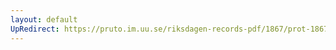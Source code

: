 ```yaml
---
layout: default
UpRedirect: https://pruto.im.uu.se/riksdagen-records-pdf/1867/prot-1867--ak--504/prot-1867--ak--504_020.pdf
---
```

